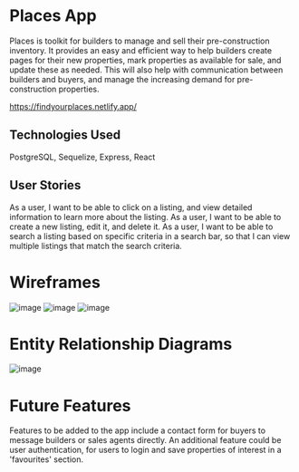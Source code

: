 # Places App

Places is toolkit for builders to manage and sell their pre-construction inventory. It provides an easy and efficient way to help builders create pages for their new properties, mark properties as available for sale, and update these as needed. This will also help with communication between builders and buyers, and manage the increasing demand for pre-construction properties. 

https://findyourplaces.netlify.app/

## Technologies Used
PostgreSQL, Sequelize, Express, React

## User Stories

As a user, I want to be able to click on a listing, and view detailed information to learn more about the listing.
As a user, I want to be able to create a new listing, edit it, and delete it.
As a user, I want to be able to search a listing based on specific criteria in a search bar, so that I can view multiple listings that match the search criteria.

# Wireframes
![image](https://github.com/dhl92000/PlacesFront/assets/135692247/b42393d5-a30f-4125-b928-43d649093e8a)
![image](https://github.com/dhl92000/PlacesFront/assets/135692247/32d2de1e-ab3a-45de-a733-848bcce04452)
![image](https://github.com/dhl92000/PlacesFront/assets/135692247/f2369b86-45b5-44c2-9027-1eeb10634d57)


# Entity Relationship Diagrams
![image](https://github.com/dhl92000/PlacesFront/assets/135692247/0b6d287c-d1f0-4c3b-b8e6-52ce70f299fe)


# Future Features
Features to be added to the app include a contact form for buyers to message builders or sales agents directly. An additional feature could be user authentication, for users to login and save properties of interest in a 'favourites' section. 
